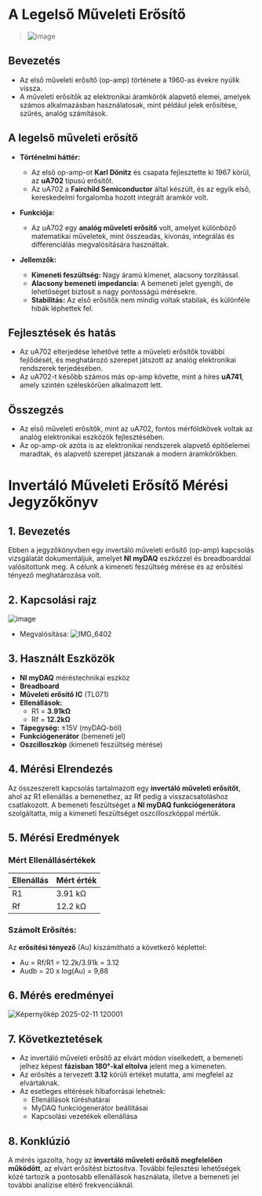 # A Legelső Műveleti Erősítő
>![image](https://github.com/user-attachments/assets/b99bf05c-687d-4c8d-991a-d3465e5c26a0)
## Bevezetés
- Az első műveleti erősítő (op-amp) története a 1960-as évekre nyúlik vissza.
- A műveleti erősítők az elektronikai áramkörök alapvető elemei, amelyek számos alkalmazásban használatosak, mint például jelek erősítése, szűrés, analóg számítások.

## A legelső műveleti erősítő
- **Történelmi háttér:**
  - Az első op-amp-ot **Karl Dönitz** és csapata fejlesztette ki 1967 körül, az **uA702** típusú erősítőt.
  - Az uA702 a **Fairchild Semiconductor** által készült, és az egyik első, kereskedelmi forgalomba hozott integrált áramkör volt.
  
- **Funkciója:**
  - Az uA702 egy **analóg műveleti erősítő** volt, amelyet különböző matematikai műveletek, mint összeadás, kivonás, integrálás és differenciálás megvalósítására használtak.
  
- **Jellemzők:**
  - **Kimeneti feszültség:** Nagy áramú kimenet, alacsony torzítással.
  - **Alacsony bemeneti impedancia:** A bemeneti jelet gyengíti, de lehetőséget biztosít a nagy pontosságú mérésekre.
  - **Stabilitás:** Az első erősítők nem mindig voltak stabilak, és különféle hibák léphettek fel.

## Fejlesztések és hatás
- Az uA702 elterjedése lehetővé tette a műveleti erősítők további fejlődését, és meghatározó szerepet játszott az analóg elektronikai rendszerek terjedésében.
- Az uA702-t később számos más op-amp követte, mint a híres **uA741**, amely szintén széleskörűen alkalmazott lett.

## Összegzés
- Az első műveleti erősítők, mint az uA702, fontos mérföldkövek voltak az analóg elektronikai eszközök fejlesztésében.
- Az op-amp-ok azóta is az elektronikai rendszerek alapvető építőelemei maradtak, és alapvető szerepet játszanak a modern áramkörökben.

# Invertáló Műveleti Erősítő Mérési Jegyzőkönyv

## 1. Bevezetés
Ebben a jegyzőkönyvben egy invertáló műveleti erősítő (op-amp) kapcsolás vizsgálatát dokumentáljuk, amelyet **NI myDAQ** eszközzel és breadboarddal valósítottunk meg. A célunk a kimeneti feszültség mérése és az erősítési tényező meghatározása volt.

## 2. Kapcsolási rajz
![image](https://github.com/user-attachments/assets/dec2337d-c865-42f3-8fb2-358f1b41cf1d)
- Megvalósítása:
![IMG_6402](https://github.com/user-attachments/assets/baaaf083-c988-4060-b274-397b04d80114)

## 3. Használt Eszközök
- **NI myDAQ** méréstechnikai eszköz
- **Breadboard**
- **Műveleti erősítő IC** (TL071)
- **Ellenállások:**
  - R1 = **3.91kΩ**
  - Rf = **12.2kΩ**
- **Tápegység:** ±15V (myDAQ-ból)
- **Funkciógenerátor** (bemeneti jel)
- **Oszcilloszkóp** (kimeneti feszültség mérése)

## 4. Mérési Elrendezés
Az összeszerelt kapcsolás tartalmazott egy **invertáló műveleti erősítőt**, ahol az R1 ellenállás a bemenethez, az Rf pedig a visszacsatoláshoz csatlakozott. A bemeneti feszültséget a **NI myDAQ funkciógenerátora** szolgáltatta, míg a kimeneti feszültséget oszcilloszkóppal mértük.

## 5. Mérési Eredmények
### Mért Ellenállásértékek
| Ellenállás | Mért érték |
|--------------|--------------|
| R1          | 3.91 kΩ     |
| Rf          | 12.2 kΩ     |

### Számolt Erősítés:
Az **erősítési tényező** (Au) kiszámítható a következő képlettel:

- Au = Rf/R1 = 12.2k/3.91k = 3.12
- Audb = 20 x log(Au) = 9,88


## 6. Mérés eredményei
![Képernyőkép 2025-02-11 120001](https://github.com/user-attachments/assets/5161573e-697e-47f7-b0f8-5c9a9824c823)

## 7. Következtetések
- Az invertáló műveleti erősítő az elvárt módon viselkedett, a bemeneti jelhez képest **fázisban 180°-kal eltolva** jelent meg a kimeneten.
- Az erősítés a tervezett **3.12** körüli értéket mutatta, ami megfelel az elvártaknak.
- Az esetleges eltérések hibaforrásai lehetnek:
  - Ellenállások tűréshatárai
  - MyDAQ funkciógenerátor beállításai
  - Kapcsolási vezetékek ellenállása

## 8. Konklúzió
A mérés igazolta, hogy az **invertáló műveleti erősítő megfelelően működött**, az elvárt erősítést biztosítva. További fejlesztési lehetőségek közé tartozik a pontosabb ellenállások használata, illetve a bemeneti jel további analízise eltérő frekvenciáknál.

